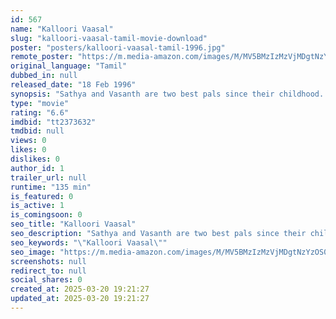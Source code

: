 ```yaml
---
id: 567
name: "Kalloori Vaasal"
slug: "kalloori-vaasal-tamil-movie-download"
poster: "posters/kalloori-vaasal-tamil-1996.jpg"
remote_poster: "https://m.media-amazon.com/images/M/MV5BMzIzMzVjMDgtNzYzOS00ZDJhLTlkMzktZTYyYTRkMGJmM2M0XkEyXkFqcGdeQXVyMTEzNzg0Mjkx._V1_SX300.jpg"
original_language: "Tamil"
dubbed_in: null
released_date: "18 Feb 1996"
synopsis: "Sathya and Vasanth are two best pals since their childhood. An employee of Sathya's mother wants his daughter to get married to Sathya. He has selfish motives behind this desire."
type: "movie"
rating: "6.6"
imdbid: "tt2373632"
tmdbid: null
views: 0
likes: 0
dislikes: 0
author_id: 1
trailer_url: null
runtime: "135 min"
is_featured: 0
is_active: 1
is_comingsoon: 0
seo_title: "Kalloori Vaasal"
seo_description: "Sathya and Vasanth are two best pals since their childhood. An employee of Sathya's mother wants his daughter to get married to Sathya. He has selfish motives behind this desire."
seo_keywords: "\"Kalloori Vaasal\""
seo_image: "https://m.media-amazon.com/images/M/MV5BMzIzMzVjMDgtNzYzOS00ZDJhLTlkMzktZTYyYTRkMGJmM2M0XkEyXkFqcGdeQXVyMTEzNzg0Mjkx._V1_SX300.jpg"
screenshots: null
redirect_to: null
social_shares: 0
created_at: 2025-03-20 19:21:27
updated_at: 2025-03-20 19:21:27
---
```



